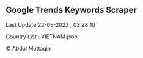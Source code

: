 

## Google Trends Keywords Scraper 
 
Last Update 22-05-2023 , 03:28:10

Country List :
VIETNAM.json



© Abdul Muttaqin 
